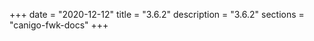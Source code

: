 +++
date        = "2020-12-12"
title       = "3.6.2"
description = "3.6.2"
sections    = "canigo-fwk-docs"
+++